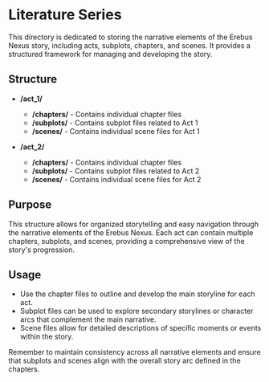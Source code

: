 # Literature Series

This directory is dedicated to storing the narrative elements of the Erebus Nexus story, including acts, subplots, chapters, and scenes. It provides a structured framework for managing and developing the story.

## Structure

- **/act_1/**
  - **/chapters/** - Contains individual chapter files
  - **/subplots/** - Contains subplot files related to Act 1
  - **/scenes/** - Contains individual scene files for Act 1

- **/act_2/**
  - **/chapters/** - Contains individual chapter files
  - **/subplots/** - Contains subplot files related to Act 2
  - **/scenes/** - Contains individual scene files for Act 2

## Purpose

This structure allows for organized storytelling and easy navigation through the narrative elements of the Erebus Nexus. Each act can contain multiple chapters, subplots, and scenes, providing a comprehensive view of the story's progression.

## Usage

- Use the chapter files to outline and develop the main storyline for each act.
- Subplot files can be used to explore secondary storylines or character arcs that complement the main narrative.
- Scene files allow for detailed descriptions of specific moments or events within the story.

Remember to maintain consistency across all narrative elements and ensure that subplots and scenes align with the overall story arc defined in the chapters.
